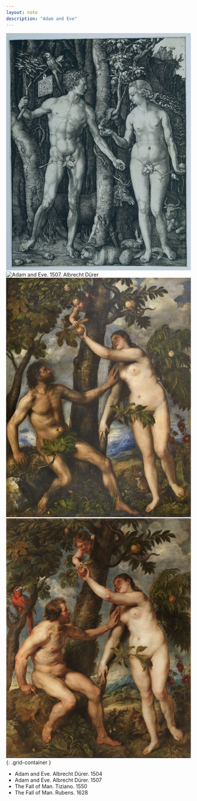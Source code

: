 ```yaml
---
layout: note
description: "Adam and Eve"
---
```


![Adam and Eve. 1504. Albrecht Dürer][1]
![Adam and Eve. 1507. Albrecht Dürer][2]
![Adam and Eve. Tiziano][3]
![Adam and Eve. Rubens][4]
{: .grid-container }

- Adam and Eve. Albrecht Dürer. 1504
- Adam and Eve. Albrecht Dürer. 1507
- The Fall of Man. Tiziano. 1550
- The Fall of Man. Rubens. 1628


[1]: /assets/images/notes/21/adam-and-eve-albrecht-durer-1504.jpg
[2]: /assets/images/notes/21/adam-and-eve-albrecht-durer-1507.jpg
[3]: /assets/images/notes/21/adam-and-eve-tiziano.jpg
[4]: /assets/images/notes/21/adam-and-eve-rubens.jpg
